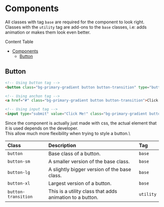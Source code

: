 # Components

All classes with tag `base` are required for the component to look right.\
Classes with the `utility` tag are add-ons to the `base` classes, i.e: adds animation or makes them look even better.

Content Table
- [Components](#components)
  - [Button](#button)


## Button

```html
<!-- Using button tag -->
<button class="bg-primary-gradient button button-transition" type="button">Click Me!</button>

<!-- Using anchon tag -->
<a href="#" class="bg-primary-gradient button button-transition">Click Me!</a>

<!-- Using input tag -->
<input type="submit" value="Click Me!" class="bg-primary-gradient button button-transition"/>
```

Since the component is actually just made with css, the actual element that it is used depends on the developer.\
This allow much more flexibility when trying to style a button.\

| Class | Description | Tag |
| :---- | :---------- | :-- |
| `button` | Base class of a button. | `base` |
| `button-sm` | A smaller version of the base class. | `base` |
| `button-lg` | A slightly bigger version of the base class. | `base` |
| `button-xl` | Largest version of a button. | `base` |
| `button-transition` | This is a utility class that adds animation to a button. | `utility` |